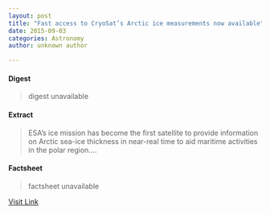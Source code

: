 ```yaml
---
layout: post
title: "Fast access to CryoSat’s Arctic ice measurements now available"
date: 2015-09-03
categories: Astronomy
author: unknown author

---
```



#### Digest
>digest unavailable

#### Extract
>ESA’s ice mission has become the first satellite to provide information on Arctic sea-ice thickness in near-real time to aid maritime activities in the polar region....

#### Factsheet
>factsheet unavailable

[Visit Link](http://www.esa.int/Our_Activities/Observing_the_Earth/CryoSat/Fast_access_to_CryoSat_s_Arctic_ice_measurements_now_available)


